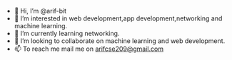 - 👋 Hi, I’m @arif-bit
- 👀 I’m interested in web development,app development,networking and machine learning.
- 🌱 I’m currently learning networking.
- 💞️ I’m looking to collaborate on machine learning and web development.
- 📫 To reach me mail me on arifcse209@gmail.com

<!---
arif-bit/arif-bit is a ✨ special ✨ repository because its `README.md` (this file) appears on your GitHub profile.
You can click the Preview link to take a look at your changes.
--->
